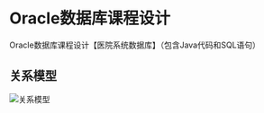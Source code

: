 # Oracle数据库课程设计
Oracle数据库课程设计【医院系统数据库】（包含Java代码和SQL语句）
## 关系模型
![关系模型](https://www.github.com/GtLinyer/OracleDatbaseCourseDisign/关系模型.jpg)
